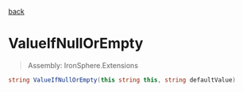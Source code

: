 ﻿

[back](/IronSphere.Extensions/types/StringExtension)

# ValueIfNullOrEmpty

> Assembly: IronSphere.Extensions

```csharp
string ValueIfNullOrEmpty(this string this, string defaultValue)
```



 